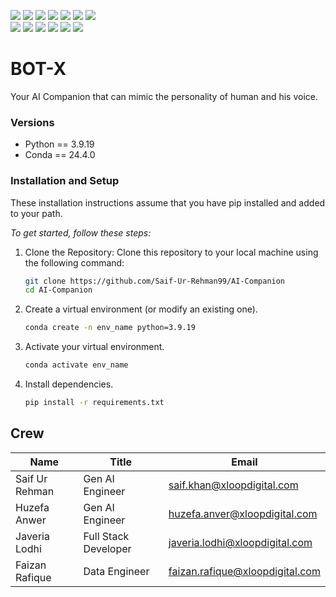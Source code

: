 <p>
<img src="https://img.shields.io/badge/Python-239120?logo=python&logoColor=white" />
<img src="https://img.shields.io/badge/GIT-E44C30?logo=git&logoColor=white" />
<img src="https://img.shields.io/badge/Github-181717?logo=github&logoColor=white" />
<img src="https://img.shields.io/badge/HTML-E34F26?logo=html5&logoColor=white" />
<img src="https://img.shields.io/badge/CSS-1572B6?logo=css3&logoColor=white" />
<img src="https://img.shields.io/badge/JavaScript-F7DF1E?logo=javascript&logoColor=black" />
<img src="https://img.shields.io/badge/React-61DAFB?logo=react&logoColor=black" />
<br>
<img src="https://img.shields.io/badge/LangChain-FFC107?logo=langchain&logoColor=black" />
<img src="https://img.shields.io/badge/Django-092E20?logo=django&logoColor=white" />
<img src="https://img.shields.io/badge/MongoDB-47A248?logo=mongodb&logoColor=white" />
<img src="https://img.shields.io/badge/PostgreSQL-336791?logo=postgresql&logoColor=white" />
<img src="https://img.shields.io/badge/Redis-DC382D?logo=redis&logoColor=white" />
<img src="https://img.shields.io/badge/Docker-2496ED?logo=docker&logoColor=white" />
</p>


# BOT-X
Your AI Companion that can mimic the personality of human and his voice. 

### Versions

- Python == 3.9.19
- Conda == 24.4.0

### Installation and Setup

These installation instructions assume that you have pip installed and added to your path.

*To get started, follow these steps:*

1. Clone the Repository: Clone this repository to your local machine using the following command:

   ```bash
   git clone https://github.com/Saif-Ur-Rehman99/AI-Companion
   cd AI-Companion
   ```

2. Create a virtual environment (or modify an existing one).
   ```bash
   conda create -n env_name python=3.9.19
   ```
3. Activate your virtual environment.
   ```bash
   conda activate env_name
   ```
  
4. Install dependencies.
   ```bash
   pip install -r requirements.txt
   ```



## Crew

| Name            | Title                   | Email                            |
| --------------- | ----------------------- | -------------------------------- |
| Saif Ur Rehman  | Gen AI Engineer         | saif.khan@xloopdigital.com       |
| Huzefa Anwer    | Gen AI Engineer         | huzefa.anver@xloopdigital.com    |
| Javeria Lodhi   | Full Stack Developer    | javeria.lodhi@xloopdigital.com   |
| Faizan Rafique  | Data Engineer           | faizan.rafique@xloopdigital.com  |
